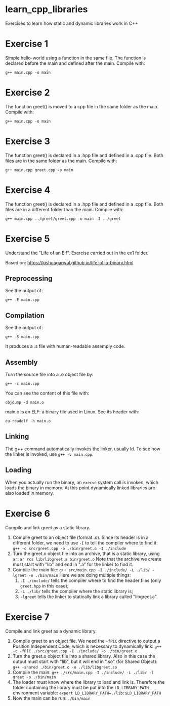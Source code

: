# learn_cpp_libraries
Exercises to learn how static and dynamic libraries work in C++

# Exercise 1
Simple hello-world using a function in the same file.
The function is declared before the main and defined after the main.
Compile with:
```
g++ main.cpp -o main
```

# Exercise 2
The function greet() is moved to a cpp file in the same folder as the main.
Compile with:
```
g++ main.cpp -o main
```

# Exercise 3
The function greet() is declared in a .hpp file and defined in a .cpp file.
Both files are in the same folder as the main.
Compile with:
```
g++ main.cpp greet.cpp -o main
```

# Exercise 4
The function greet() is declared in a .hpp file and defined in a .cpp file.
Both files are in a different folder than the main.
Compile with:
```
g++ main.cpp ../greet/greet.cpp -o main -I ../greet
```

# Exercise 5
Understand the "Life of an Elf". Exercise carried out in the ex1 folder.

Based on: https://kishuagarwal.github.io/life-of-a-binary.html

## Preprocessing
See the output of:
```
g++ -E main.cpp
```

## Compilation
See the output of:
```
g++ -S main.cpp
```
It produces a .s file with human-readable assemply code.

## Assembly
Turn the source file into a .o object file by:
```
g++ -c main.cpp
```
You can see the content of this file with:
```
objdump -d main.o
```
main.o is an ELF: a binary file used in Linux. See its header with:
```
eu-readelf -h main.o
```

## Linking
The g++ command automatically invokes the linker, usually ld. To see how the linker is invoked, use `g++ -v main.cpp`.

## Loading
When you actually run the binary, an `execve` system call is invoken, which loads the binary in memory. At this point dynamically linked libraries are also loaded in memory.

# Exercise 6
Compile and link greet as a static library.

1. Compile greet to an object file (format .o). Since its header is in a different folder, we need to use `-I` to tell the compiler where to find it: `g++ -c src/greet.cpp -o ./bin/greet.o -I ./include`
1. Turn the greet.o object file into an archive, that is a static library, using `ar`: `ar rcs lib/libgreet.a bin/greet.o` Note that the archive we create must start with "lib" and end in ".a" for the linker to find it.
1. Compile the main file: `g++ src/main.cpp -I ./include/ -L ./lib/ -lgreet -o ./bin/main`
Here we are doing multiple things:
   1. `-I ./include/` tells the compiler where to find the header files (only `greet.hpp` in this case);
   1. `-L ./lib/` tells the compiler where the static library is;
   1. `-lgreet` tells the linker to statically link a library called "libgreet.a".

# Exercise 7
Compile and link greet as a dynamic library.

1. Compile greet to an object file. We need the `-fPIC` directive to output a Position Independent Code, which is necessary to dynamically link: `g++ -c -fPIC ./src/greet.cpp -I ./include/ -o ./bin/greet.o`
1. Turn the greet.o object file into a shared library. Also in this case the output must start with "lib", but it will end in ".so" (for Shared Object): `g++ -shared ./bin/greet.o -o ./lib/libgreet.so`
1. Compile the main: `g++ ./src/main.cpp -I ./include/ -L ./lib/ -l greet -o ./bin/main`
1. The loader must know where the library to load and link is. Therefore the folder containing the library must be put into the `LD_LIBRARY_PATH` environment variable: `export LD_LIBRARY_PATH=./lib:$LD_LIBRARY_PATH`
1. Now the main can be run: `./bin/main`

